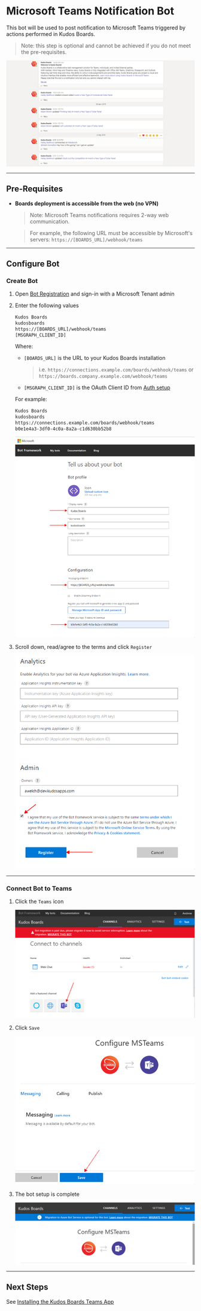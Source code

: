 # Microsoft Teams Notification Bot

This bot will be used to post notification to Microsoft Teams triggered by actions performed in Kudos Boards.

> Note: this step is optional and cannot be achieved if you do not meet the pre-requisites.

![Bot notifications](/assets/msgraph/teams/bot_conversations.png)

---

## Pre-Requisites

- **Boards deployment is accessible from the web (no VPN)**

  > Note: Microsoft Teams notifications requires 2-way web communication.

  > For example, the following URL must be accessible by Microsoft's servers: `https://[BOARDS_URL]/webhook/teams`

---

## Configure Bot

### Create Bot

1.  Open [Bot Registration](https://dev.botframework.com/bots/new) and sign-in with a Microsoft Tenant admin

1.  Enter the following values

        Kudos Boards
        kudosboards
        https://[BOARDS_URL]/webhook/teams
        [MSGRAPH_CLIENT_ID]

    Where:

    - `[BOARDS_URL]` is the URL to your Kudos Boards installation

        > i.e. `https://connections.example.com/boards/webhook/teams` or `https://boards.company.example.com/webhook/teams`

    - `[MSGRAPH_CLIENT_ID]` is the OAuth Client ID from [Auth setup](/boards/msgraph/auth/)

    For example:

        Kudos Boards
        kudosboards
        https://connections.example.com/boards/webhook/teams
        b0e1e4a3-3df0-4c0a-8a2a-c1d630bb52b8

    ![enter these values](/assets/msgraph/teams/bot1.png)

1. Scroll down, read/agree to the terms and click `Register`

   ![register](/assets/msgraph/teams/bot2.png)

---

### Connect Bot to Teams

1. Click the `Teams` icon

    ![click teams](/assets/msgraph/teams/bot3.png)

1. Click `Save`

    ![save](/assets/msgraph/teams/bot4.png)

1. The bot setup is complete

    ![save](/assets/msgraph/teams/bot5.png)

---

## Next Steps

See [Installing the Kudos Boards Teams App](/boards/msgraph/teams-on-prem/)

